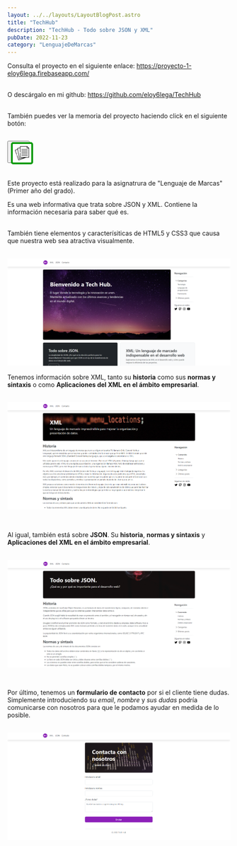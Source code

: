 ```yaml
---
layout: ../../layouts/LayoutBlogPost.astro
title: "TechHub"
description: "TechHub - Todo sobre JSON y XML"
pubDate: 2022-11-23
category: "LenguajeDeMarcas"
---
```


<!--
- **bold** and _italics._
- lists
- [links](https://astro.build)
- and more!
 -->

Consulta el proyecto en el siguiente enlace: <span style="color: #c93d35;"><a href="https://proyecto-1-eloy6lega.firebaseapp.com/" target="_blank" >https://proyecto-1-eloy6lega.firebaseapp.com/</a></span><br>
<br>

O descárgalo en mi github: <span style="color: #5564eb;"><a href="https://github.com/eloy6lega/TechHub" target="_blank" >https://github.com/eloy6lega/TechHub</a></span><br>
<br>

También puedes ver la memoria del proyecto haciendo click en el siguiente botón:<br>
<br>

<button style="width: 50px; height: 50px">
  <a href="../../../public/memorias/TechHubMemoria.pdf" target="_blank" style="width: 50px; height: 50px">
    <img src="../../../public/icons/papel.png" alt="Icon" style="border: 4px solid #009900; border-radius: 5px; padding: 5px; background-color: white">
  </a>
</button><br>
<br>
<!-- <button style="width: 50px; height: 50px">
  <a href="memorias/TechHubMemoria.pdf" target="_blank" style="width: 50px; height: 50px">
    <img src="./icons/papel.png" alt="Icon" style="border: 4px solid #009900; border-radius: 5px; padding: 5px; background-color: white">
  </a>
</button><br>
<br> -->

Este proyecto está realizado para la asignatrura de "Lenguaje de Marcas" (Primer año del grado).

Es una web informativa que trata sobre JSON y XML. Contiene la información necesaria para saber qué es.<br>
<br>

También tiene elementos y caracterísiticas de HTML5 y CSS3 que causa que nuestra web sea atractiva visualmente.<br>
<br>

![MenuTechHub](../../../public/img/TechHub1.PNG)<br>

<!-- ![MenuTechHub](./img/TechHub1.PNG)<br> -->

Tenemos información sobre XML, tanto su **historia** como sus **normas y sintaxis** o como **Aplicaciones del XML en el ámbito empresarial**.<br>
<br>

![ParteXML](../../../public/img/TechHub2.PNG)<br>

<!-- ![MenuTechHub](./img/TechHub2.PNG)<br> -->
<br>

Al igual, también está sobre **JSON**. Su **historia**, **normas y sintaxis** y **Aplicaciones del XML en el ámbito empresarial**.<br>
<br>

![ParteJSON](../../../public/img/TechHub3.PNG)<br>

<!-- ![MenuTechHub](./img/TechHub3.PNG)<br> -->
<br>

Por último, tenemos un **formulario de contacto** por si el cliente tiene dudas. Simplemente introduciendo su _email_, _nombre_ y _sus dudas_ podría comunicarse con nosotros para que le podamos ayudar en medida de lo posible.<br>
<br>

![ParteContacto](../../../public/img/TechHub4.PNG)<br>

<!-- ![MenuTechHub](./img/TechHub4.PNG)<br> -->
<br>
